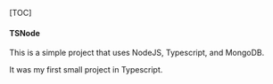 [TOC]

#### TSNode

This is a simple project that uses NodeJS, Typescript, and MongoDB.

It was my first small project in Typescript.
